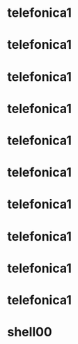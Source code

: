 # telefonica1
# telefonica1
# telefonica1
# telefonica1
# telefonica1
# telefonica1
# telefonica1
# telefonica1
# telefonica1
# telefonica1
# shell00
